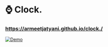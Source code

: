 # ⌚ Clock.
### https://armeetjatyani.github.io/clock./
[![Demo](https://i.imgur.com/UpUmNoW.png)](https://armeetjatyani.github.io/clock./)

